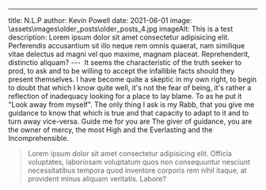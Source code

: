 ---
title: N.L.P
author: Kevin Powell
date: 2021-06-01
image: \assets\images\older_posts\older_posts_4.jpg
imageAlt: This is a test
description: Lorem ipsum dolor sit amet consectetur adipisicing elit. Perferendis accusantium sit illo neque rem omnis quaerat, nam similique vitae delectus ad magni vel quo maxime, magnam placeat. Reprehenderit, distinctio aliquam?
--- 
It seems the characteristic of the truth seeker to prod, to ask and to be willing to accept the infallible facts should they present themselves. I have become quite a skeptic in my own right, to begin to doubt that which I know quite well, it's not the fear of being, it's rather a reflection of inadequacy looking for a place to lay blame. To as he put it "Look away from myself".
The only thing I ask is my Rabb, that you give me guidance to know that which is true and that capacity to adapt to it and to turn away vice-versa. Guide me for you are The giver of guidance, you are the owner of mercy, the most High and the Everlasting and the Incomprehensible.

<blockquote class="quote">
                    <p><span><i class="ri-double-quotes-l"></i></span> Lorem ipsum dolor sit amet consectetur adipisicing elit. Officia voluptates, laboriosam voluptatum quos non consequuntur nesciunt necessitatibus tempora quod inventore corporis rem nihil itaque, at provident minus aliquam veritatis. Labore?  <span><i class="ri-double-quotes-r"></i></span></p>
                </blockquote>
